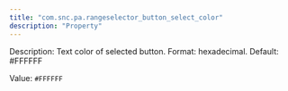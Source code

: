 ```yaml
---
title: "com.snc.pa.rangeselector_button_select_color"
description: "Property"
---
```


Description: Text color of selected button. Format: hexadecimal. Default: #FFFFFF

Value: `#FFFFFF`